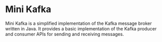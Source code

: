 # Mini Kafka

Mini Kafka is a simplified implementation of the Kafka message broker written in Java. It provides a basic
implementation of the Kafka producer and consumer APIs for sending and receiving messages.

